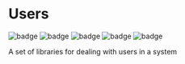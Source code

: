 # Users

![badge][badge-maven] ![badge][badge-mpp] ![badge][badge-android] ![badge][badge-js] ![badge][badge-jvm]

A set of libraries for dealing with users in a system

[badge-maven]: https://img.shields.io/maven-central/v/tz.co.asoft/users-core/0.0.10?style=flat

[badge-mpp]: https://img.shields.io/badge/kotlin-multiplatform-blue?style=flat

[badge-android]: http://img.shields.io/badge/platform-android-brightgreen.svg?style=flat

[badge-js]: http://img.shields.io/badge/platform-js-yellow.svg?style=flat

[badge-jvm]: http://img.shields.io/badge/platform-jvm-orange.svg?style=flat
